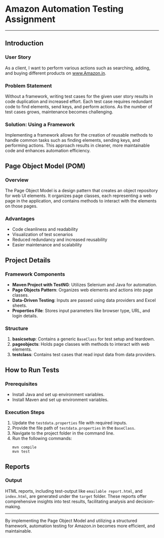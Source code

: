 # Amazon Automation Testing Assignment

---

## Introduction

### User Story
As a client, I want to perform various actions such as searching, adding, and buying different products on www.Amazon.in.

### Problem Statement
Without a framework, writing test cases for the given user story results in code duplication and increased effort. Each test case requires redundant code to find elements, send keys, and perform actions. As the number of test cases grows, maintenance becomes challenging.

### Solution: Using a Framework
Implementing a framework allows for the creation of reusable methods to handle common tasks such as finding elements, sending keys, and performing actions. This approach results in cleaner, more maintainable code and enhances automation efficiency.

## Page Object Model (POM)

### Overview
The Page Object Model is a design pattern that creates an object repository for web UI elements. It organizes page classes, each representing a web page in the application, and contains methods to interact with the elements on those pages.

### Advantages
- Code cleanliness and readability
- Visualization of test scenarios
- Reduced redundancy and increased reusability
- Easier maintenance and scalability

## Project Details

### Framework Components
- **Maven Project with TestNG**: Utilizes Selenium and Java for automation.
- **Page Objects Pattern**: Organizes web elements and actions into page classes.
- **Data-Driven Testing**: Inputs are passed using data providers and Excel sheets.
- **Properties File**: Stores input parameters like browser type, URL, and login details.

### Structure
1. **basicsetup**: Contains a generic `BaseClass` for test setup and teardown.
2. **pageobjects**: Holds page classes with methods to interact with web elements.
3. **testclass**: Contains test cases that read input data from data providers.

## How to Run Tests

### Prerequisites
- Install Java and set up environment variables.
- Install Maven and set up environment variables.

### Execution Steps
1. Update the `testdata.properties` file with required inputs.
2. Provide the file path of `testdata.properties` in the `BaseClass`.
3. Navigate to the project folder in the command line.
4. Run the following commands:
    ```
    mvn compile
    mvn test
    ```

## Reports

### Output
HTML reports, including test-output like `emailable report.html`, and `index.html`, are generated under the `target` folder. These reports offer comprehensive insights into test results, facilitating analysis and decision-making.

---

By implementing the Page Object Model and utilizing a structured framework, automation testing for Amazon.in becomes more efficient, and maintainable.